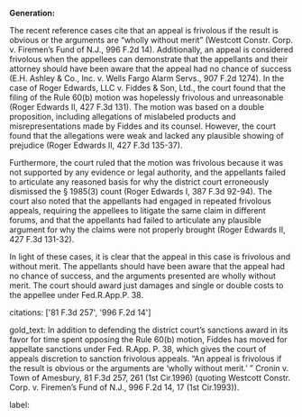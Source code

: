 **Generation:**



The recent reference cases cite that an appeal is frivolous if the result is obvious or the arguments are “wholly without merit” (Westcott Constr. Corp. v. Firemen’s Fund of N.J., 996 F.2d 14). Additionally, an appeal is considered frivolous when the appellees can demonstrate that the appellants and their attorney should have been aware that the appeal had no chance of success (E.H. Ashley & Co., Inc. v. Wells Fargo Alarm Servs., 907 F.2d 1274). In the case of Roger Edwards, LLC v. Fiddes & Son, Ltd., the court found that the filing of the Rule 60(b) motion was hopelessly frivolous and unreasonable (Roger Edwards II, 427 F.3d 131). The motion was based on a double proposition, including allegations of mislabeled products and misrepresentations made by Fiddes and its counsel. However, the court found that the allegations were weak and lacked any plausible showing of prejudice (Roger Edwards II, 427 F.3d 135-37).

Furthermore, the court ruled that the motion was frivolous because it was not supported by any evidence or legal authority, and the appellants failed to articulate any reasoned basis for why the district court erroneously dismissed the § 1985(3) count (Roger Edwards I, 387 F.3d 92-94). The court also noted that the appellants had engaged in repeated frivolous appeals, requiring the appellees to litigate the same claim in different forums, and that the appellants had failed to articulate any plausible argument for why the claims were not properly brought (Roger Edwards II, 427 F.3d 131-32).

In light of these cases, it is clear that the appeal in this case is frivolous and without merit. The appellants should have been aware that the appeal had no chance of success, and the arguments presented are wholly without merit. The court should award just damages and single or double costs to the appellee under Fed.R.App.P. 38. 

citations: ['81 F.3d 257', '996 F.2d 14']

gold_text: In addition to defending the district court’s sanctions award in its favor for time spent opposing the Rule 60(b) motion, Fiddes has moved for appellate sanctions under Fed. R.App. P. 38, which gives the court of appeals discretion to sanction frivolous appeals. “An appeal is frivolous if the result is obvious or the arguments are ‘wholly without merit.’ ” Cronin v. Town of Amesbury, 81 F.3d 257, 261 (1st Cir.1996) (quoting Westcott Constr. Corp. v. Firemen’s Fund of N.J., 996 F.2d 14, 17 (1st Cir.1993)).

label: 